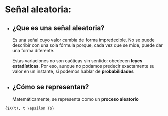 # Señal aleatoria: 

- ## ¿Que es una señal aleatoria?

  Es una señal cuyo valor cambia de forma impredecible. No se puede describir con una sola fórmula porque, cada vez que se mide, puede dar una forma diferente.

  Estas variaciones no son caóticas sin sentido: obedecen **leyes estadísticas**. Por eso, aunque no podamos predecir exactamente su valor en un instante, sí podemos hablar de **probabilidades**

- ## ¿Cómo se representan?

  Matemáticamente, se representa como un **proceso aleatorio**

`{$X(t), t \epsilon T$}`

